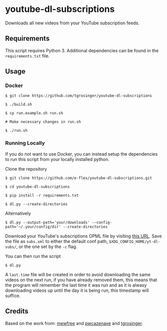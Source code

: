 # youtube-dl-subscriptions

Downloads all new videos from your YouTube subscription feeds.


## Requirements

This script requires Python 3. Additional dependencies can be found in the `requirements.txt` file.


## Usage

### Docker

```
$ git clone https://github.com/tgrosinger/youtube-dl-subscriptions

$ ./build.sh

$ cp run.example.sh run.sh

# Make necessary changes in run.sh

$ ./run.sh
```

### Running Locally

If you do not want to use Docker, you can instead setup the dependencies to run
this script from your locally installed python.

Clone the repository

    $ git clone https://github.com/e-flex/youtube-dl-subscriptions.git
	
	$ cd youtube-dl-subscriptions
	
    $ pip install -r requirements.txt
	
	$ dl.py --create-directories
	
Alternatively

	$ dl.py --output-path='your/downloads' --config-path='~/.your/config/dir' --create-directories

Download your YouTube's subscriptions OPML file by visiting [this URL](https://www.youtube.com/subscription_manager?action_takeout=1). Save the file as `subs.xml` to either the default conf path, `$XDG_CONFIG_HOME/yt-dl-subs/`, or the one set by the `-c` flag.

You can then run the script

    $ dl.py

A `last.time` file will be created in order to avoid downloading the same videos on the next run, if you have already removed them, this means that the program will remember the last time it was run and as it is alwasy downloading videos up until the day it is being run, this timestamp will suffice.

## Credits

Based on the work from: [mewfree](https://github.com/mewfree/youtube-dl-subscriptions/) and [pwcazenave](https://github.com/pwcazenave/youtube-dl-subscriptions) and [tgrosinger](https://github.com/tgrosinger/youtube-dl-subscriptions).
